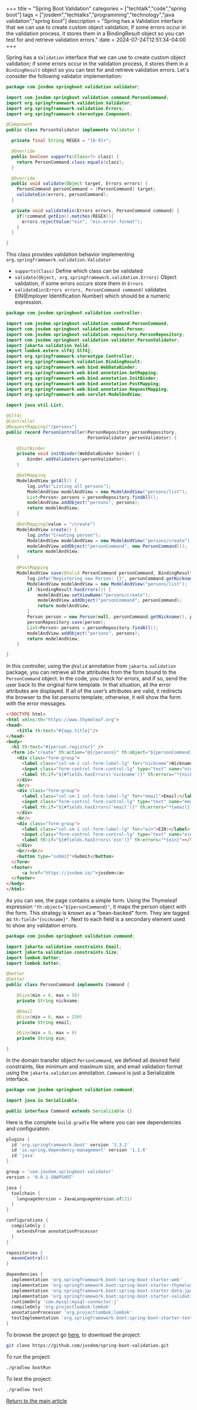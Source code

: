 +++
title = "Spring Boot Validation"
categories = ["techtalk","code","spring boot"]
tags = ["josdem","techtalks","programming","technology","java validation","spring boot"]
description = "Spring has a Validation interface that we can use to create custom object validation; if some errors occur in the validation process, it stores them in a BindingResult object so you can test for and retrieve validation errors."
date = 2024-07-24T12:51:34-04:00
+++

Spring has a `Validation` interface that we can use to create custom object validation; if some errors occur in the validation process, it stores them in a `BindingResult` object so you can test for and retrieve validation errors. Let's consider the following validator implementation:

```java
package com.josdem.springboot.validation.validator;

import com.josdem.springboot.validation.command.PersonCommand;
import org.springframework.validation.Validator;
import org.springframework.validation.Errors;
import org.springframework.stereotype.Component;

@Component
public class PersonValidator implements Validator {

  private final String REGEX = "[0-9]+";

  @Override
  public boolean supports(Class<?> clazz) {
    return PersonCommand.class.equals(clazz);
  }

  @Override
  public void validate(Object target, Errors errors) {
    PersonCommand personCommand = (PersonCommand) target;
    validateEin(errors, personCommand);
  }

  private void validateEin(Errors errors, PersonCommand command) {
    if(!command.getEin().matches(REGEX)){
      errors.rejectValue("ein", "ein.error.format");
    }
  }

}
```

This class provides validation behavior implementing `org.springframework.validation.Validator`

* `supports(Class)` Define which class can be validated
* `validate(Object, org.springframework.validation.Errors)` Object validation, if some errors occurs store them in `Errors`
* `validateEin(Errors errors, PersonCommand command)` validates EIN(Employer Identification Number) which should be a numeric expression.

```java
package com.josdem.springboot.validation.controller;

import com.josdem.springboot.validation.command.PersonCommand;
import com.josdem.springboot.validation.model.Person;
import com.josdem.springboot.validation.repository.PersonRepository;
import com.josdem.springboot.validation.validator.PersonValidator;
import jakarta.validation.Valid;
import lombok.extern.slf4j.Slf4j;
import org.springframework.stereotype.Controller;
import org.springframework.validation.BindingResult;
import org.springframework.web.bind.WebDataBinder;
import org.springframework.web.bind.annotation.GetMapping;
import org.springframework.web.bind.annotation.InitBinder;
import org.springframework.web.bind.annotation.PostMapping;
import org.springframework.web.bind.annotation.RequestMapping;
import org.springframework.web.servlet.ModelAndView;

import java.util.List;

@Slf4j
@Controller
@RequestMapping("/persons")
public record PersonController(PersonRepository personRepository,
                               PersonValidator personValidator) {

    @InitBinder
    private void initBinder(WebDataBinder binder) {
        binder.addValidators(personValidator);
    }

    @GetMapping
    ModelAndView getAll() {
        log.info("Listing all persons");
        ModelAndView modelAndView = new ModelAndView("persons/list");
        List<Person> persons = personRepository.findAll();
        modelAndView.addObject("persons", persons);
        return modelAndView;
    }

    @GetMapping(value = "/create")
    ModelAndView create() {
        log.info("Creating person");
        ModelAndView modelAndView = new ModelAndView("persons/create");
        modelAndView.addObject("personCommand", new PersonCommand());
        return modelAndView;
    }

    @PostMapping
    ModelAndView save(@Valid PersonCommand personCommand, BindingResult bindingResult) {
        log.info("Registering new Person: {}", personCommand.getNickname());
        ModelAndView modelAndView = new ModelAndView("persons/list");
        if (bindingResult.hasErrors()) {
            modelAndView.setViewName("persons/create");
            modelAndView.addObject("personCommand", personCommand);
            return modelAndView;
        }
        Person person = new Person(null, personCommand.getNickname(), personCommand.getEmail(), personCommand.getEin());
        personRepository.save(person);
        List<Person> persons = personRepository.findAll();
        modelAndView.addObject("persons", persons);
        return modelAndView;
    }

}
```

In this controller, using the `@Valid` annotation from `jakarta.validation` package, you can retrieve all the attributes from the form bound to the `PersonCommand` object. In the code, you check for errors, and if so, send the user back to the original form template. In that situation, all the error attributes are displayed. If all of the user’s attributes are valid, it redirects the browser to the list persons template; otherwise, it will show the form with the error messages.

```html
<!DOCTYPE html>
<html xmlns:th="https://www.thymeleaf.org">
<head>
    <title th:text="#{app.title}"/>
</head>
<body>
  <h1 th:text="#{person.register}" />
  <form id="create" th:action="@{/persons}" th:object="${personCommand}" method="post">
    <div class="form-group">
      <label class="col-sm-1 col-form-label-lg" for="nickname">Nickname:</label>
      <input class="form-control form-control-lg" type="text" name="nickname" th:field="*{nickname}" placeholder="nickname" id="nickname"/>
      <label th:if="${#fields.hasErrors('nickname')}" th:errors="*{nickname}"></label>
    </div>
    <br/>
    <div class="form-group">
      <label class="col-sm-1 col-form-label-lg" for="email">Email:</label>
      <input class="form-control form-control-lg" type="text" name="email" th:field="*{email}" placeholder="email" id="email"/>
      <label th:if="${#fields.hasErrors('email')}" th:errors="*{email}"></label>
    </div>
    <br/>
    <div class="form-group">
      <label class="col-sm-1 col-form-label-lg" for="ein">EIN:</label>
      <input class="form-control form-control-lg" type="text" name="ein" th:field="*{ein}" placeholder="EIN" id="ein"/>
      <label th:if="${#fields.hasErrors('ein')}" th:errors="*{ein}"></label>
    </div>
    <br/><br/>
    <button type="submit">Submit</button>
  </form>
  <footer>
      <a href="https://josdem.io/">josdem</a>
  </footer>
</body>
</html>
```

As you can see, the page contains a simple form. Using the Thymeleaf expression `"th:object="${personCommand}"`, it maps the person object with the form. This strategy is known as a "bean-backed" form. They are tagged as `th:field="{nickname}"`. Next to each field is a secondary element used to show any validation errors.

```java
package com.josdem.springboot.validation.command;

import jakarta.validation.constraints.Email;
import jakarta.validation.constraints.Size;
import lombok.Getter;
import lombok.Setter;

@Getter
@Setter
public class PersonCommand implements Command {

    @Size(min = 6, max = 50)
    private String nickname;

    @Email
    @Size(min = 6, max = 250)
    private String email;

    @Size(min = 9, max = 9)
    private String ein;

}
```

In the domain transfer object `PersonCommand`, we defined all desired field constraints, like minimum and maximum size, and email validation format using the `jakarta.validation` annotation. `Command` is just a Serializable interface.

```java
package com.josdem.springboot.validation.command;

import java.io.Serializable;

public interface Command extends Serializable {}
```

Here is the complete `build.gradle` file where you can see dependencies and configuration.

```groovy
plugins {
  id 'org.springframework.boot' version '3.3.2'
  id 'io.spring.dependency-management' version '1.1.6'
  id 'java'
}

group = 'com.josdem.springboot.validator'
version = '0.0.1-SNAPSHOT'

java {
  toolchain {
    languageVersion = JavaLanguageVersion.of(21)
  }
}

configurations {
  compileOnly {
    extendsFrom annotationProcessor
  }
}

repositories {
  mavenCentral()
}

dependencies {
  implementation 'org.springframework.boot:spring-boot-starter-web'
  implementation 'org.springframework.boot:spring-boot-starter-thymeleaf'
  implementation 'org.springframework.boot:spring-boot-starter-data-jpa'
  implementation 'org.springframework.boot:spring-boot-starter-validation'
  runtimeOnly 'com.mysql:mysql-connector-j'
  compileOnly 'org.projectlombok:lombok'
  annotationProcessor 'org.projectlombok:lombok'
  testImplementation 'org.springframework.boot:spring-boot-starter-test'
}
```

To browse the project go [here](https://github.com/josdem/spring-boot-validation), to download the project:

```bash
git clone https://github.com/josdem/spring-boot-validation.git
```

To run the project:

```bash
./gradlew bootRun
```

To test the project:

```bash
./gradlew test
```

[Return to the main article](/techtalk/spring_boot)
